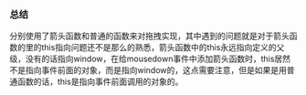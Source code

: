 ###  总结
分别使用了箭头函数和普通的函数来对拖拽实现，其中遇到的问题就是对于箭头函数的里的this指向问题还不是那么的熟悉，箭头函数中的this永远指向定义的父级，没有的话指向window，在给mousedown事件中添加箭头函数时，this居然不是指向事件前面的对象，而是指向window的，这点需要注意，但是如果是用普通函数的话，this是指向事件前面调用的对象的。